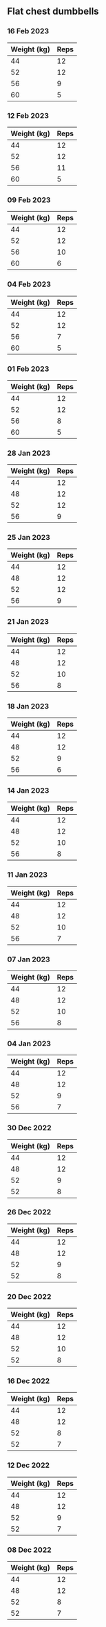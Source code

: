## Flat chest dumbbells

### 16 Feb 2023

| Weight (kg) | Reps |
| ----------- | ---- |
| 44 | 12 |
| 52 | 12 |
| 56 | 9 |
| 60 | 5 |

### 12 Feb 2023

| Weight (kg) | Reps |
| ----------- | ---- |
| 44 | 12 |
| 52 | 12 |
| 56 | 11 |
| 60 | 5 |

### 09 Feb 2023

| Weight (kg) | Reps |
| ----------- | ---- |
| 44 | 12 |
| 52 | 12 |
| 56 | 10 |
| 60 | 6 |

### 04 Feb 2023

| Weight (kg) | Reps |
| ----------- | ---- |
| 44 | 12 |
| 52 | 12 |
| 56 | 7 |
| 60 | 5 |

### 01 Feb 2023

| Weight (kg) | Reps |
| ----------- | ---- |
| 44 | 12 |
| 52 | 12 |
| 56 | 8 |
| 60 | 5 |

### 28 Jan 2023

| Weight (kg) | Reps |
| ----------- | ---- |
| 44 | 12 |
| 48 | 12 |
| 52 | 12 |
| 56 | 9 |

### 25 Jan 2023

| Weight (kg) | Reps |
| ----------- | ---- |
| 44 | 12 |
| 48 | 12 |
| 52 | 12 |
| 56 | 9 |

### 21 Jan 2023

| Weight (kg) | Reps |
| ----------- | ---- |
| 44 | 12 |
| 48 | 12 |
| 52 | 10 |
| 56 | 8 |

### 18 Jan 2023

| Weight (kg) | Reps |
| ----------- | ---- |
| 44 | 12 |
| 48 | 12 |
| 52 | 9 |
| 56 | 6 |

### 14 Jan 2023

| Weight (kg) | Reps |
| ----------- | ---- |
| 44 | 12 |
| 48 | 12 |
| 52 | 10 |
| 56 | 8 |

### 11 Jan 2023

| Weight (kg) | Reps |
| ----------- | ---- |
| 44 | 12 |
| 48 | 12 |
| 52 | 10 |
| 56 | 7 |

### 07 Jan 2023

| Weight (kg) | Reps |
| ----------- | ---- |
| 44 | 12 |
| 48 | 12 |
| 52 | 10 |
| 56 | 8 |

### 04 Jan 2023

| Weight (kg) | Reps |
| ----------- | ---- |
| 44 | 12 |
| 48 | 12 |
| 52 | 9 |
| 56 | 7 |

### 30 Dec 2022

| Weight (kg) | Reps |
| ----------- | ---- |
| 44 | 12 |
| 48 | 12 |
| 52 | 9 |
| 52 | 8 |

### 26 Dec 2022

| Weight (kg) | Reps |
| ----------- | ---- |
| 44 | 12 |
| 48 | 12 |
| 52 | 9 |
| 52 | 8 |

### 20 Dec 2022

| Weight (kg) | Reps |
| ----------- | ---- |
| 44 | 12 |
| 48 | 12 |
| 52 | 10 |
| 52 | 8 |

### 16 Dec 2022

| Weight (kg) | Reps |
| ----------- | ---- |
| 44 | 12 |
| 48 | 12 |
| 52 | 8 |
| 52 | 7 |

### 12 Dec 2022

| Weight (kg) | Reps |
| ----------- | ---- |
| 44 | 12 |
| 48 | 12 |
| 52 | 9 |
| 52 | 7 |

### 08 Dec 2022

| Weight (kg) | Reps |
| ----------- | ---- |
| 44 | 12 |
| 48 | 12 |
| 52 | 8 |
| 52 | 7 |